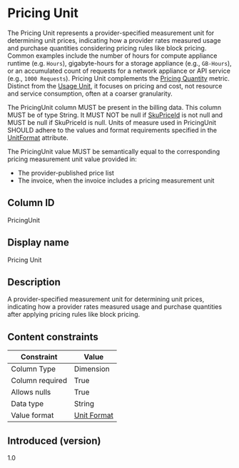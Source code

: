 # Pricing Unit

The Pricing Unit represents a provider-specified measurement unit for determining unit prices, indicating how a provider rates measured usage and purchase quantities considering pricing rules like block pricing. Common examples include the number of hours for compute appliance runtime (e.g. `Hours`), gigabyte-hours for a storage appliance (e.g., `GB-Hours`), or an accumulated count of requests for a network appliance or API service (e.g., `1000 Requests`). Pricing Unit complements the [Pricing Quantity](#pricingquantity) metric. Distinct from the [Usage Unit](#usageunit), it focuses on pricing and cost, not resource and service consumption, often at a coarser granularity.

The PricingUnit column MUST be present in the billing data. This column MUST be of type String. It MUST NOT be null if [SkuPriceId](#skupriceid) is not null and MUST be null if SkuPriceId is null. Units of measure used in PricingUnit SHOULD adhere to the values and format requirements specified in the [UnitFormat](#unitformat) attribute.

The PricingUnit value MUST be semantically equal to the corresponding pricing measurement unit value provided in:

* The provider-published price list
* The invoice, when the invoice includes a pricing measurement unit

## Column ID

PricingUnit

## Display name

Pricing Unit

## Description

A provider-specified measurement unit for determining unit prices, indicating how a provider rates measured usage and purchase quantities after applying pricing rules like block pricing.

## Content constraints

| Constraint      | Value                   |
|-----------------|-------------------------|
| Column Type     | Dimension               |
| Column required | True                    |
| Allows nulls    | True                    |
| Data type       | String                  |
| Value format    | [Unit Format](#unitformat) |

## Introduced (version)

1.0
